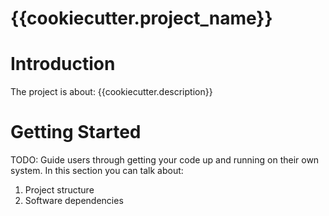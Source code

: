 # {{cookiecutter.project_name}}


# Introduction

The project is about:
{{cookiecutter.description}}

# Getting Started

TODO: Guide users through getting your code up and running on their own system. In this section you can talk about:

1. Project structure
2. Software dependencies






